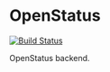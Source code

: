 OpenStatus
==========

[![Build Status](https://travis-ci.org/OpenStatus/OpenStatus.svg)](https://travis-ci.org/OpenStatus/OpenStatus)

OpenStatus backend.
